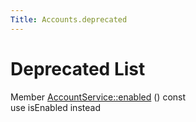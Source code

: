 ```yaml
---
Title: Accounts.deprecated
---
```

        
Deprecated List
===============

<span id="_deprecated000001" class="anchor"></span>Member <a href="Accounts.AccountService.md#a1d79980f25d38aba3d6777d0afe544f3">AccountService::enabled</a> () const   
use isEnabled instead

